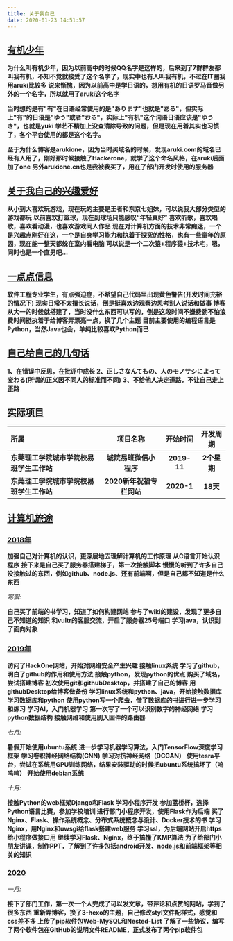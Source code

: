 ```yaml
---
title: 关于我自己
date: 2020-01-23 14:51:57
---
```


## [**有机少年**](#有机少年)

**为什么叫有机少年，因为以前高中的时候QQ名字是这样的，后来到了7群群友都叫我有机，不知不觉就接受了这个名字了，现实中也有人叫我有机，不过在IT圈我用aruki比较多**
**说来惭愧，因为以前高中是学日语的，想用有机的日语罗马音做另外的一个名字，所以就用了aruki这个名字**

**当时想的是有"有"在日语经常使用的是"あります"也就是"ある"，但实际上"有"的日语是"ゆう"或者"おる"，实际上"有机"这个词语日语应该是"ゆうき"，也就是yuki**
**学艺不精加上没查清除导致的问题，但是现在用着其实也习惯了，各个平台使用的都是这个名字。**

**至于为什么博客是arukione，因为当时买域名的时候，发现aruki.com的域名已经有人用了，刚好那时候接触了Hackerone，就学了这个命名风格，在aruki后面加了one**
**另外arukione.cn也是我被我买了，用在了部门开发时使用的服务器**

## [**关于我自己的兴趣爱好**](#关于我自己的兴趣爱好)

**从小到大喜欢玩游戏，现在玩的主要是王者和东京七姐妹，可以说我大部分类型的游戏都玩**
**以前喜欢打篮球，现在到球场只能感叹“年轻真好”**
**喜欢听歌，喜欢唱歌，喜欢看动漫，也喜欢游戏同人作品**
**现在对计算机方面的技术非常痴迷，一个是兴趣点刚好在这，一个是自身学习能力和执着于探究的性格，也有一些童年的原因，现在能一整天都躲在室内看电脑**
**可以说是一个二次猿+程序猿+技术宅，嗯，同时也是一个直男吧...**

## [**一点点信息**](#一点点信息)

**软件工程专业学生，有点强迫症，不希望自己代码里出现黄色警告(开发时间充裕的情况下)**
**现实日常不太擅长说话，倒是挺喜欢边观察边思考别人说话和做事**
**博客从大一的时候就搭建了，当时没什么东西可以写的，倒是这段时间不嫌费劲不怕浪费时间挺执着于给博客弄漂亮一点，换了几个主题**
**目前主要使用的编程语言是Python，当然Java也会，单纯比较喜欢Python而已**

## [**自己给自己的几句话**](#自己给自己的几句话)

**1、在错误中反思，在批评中成长**
**2、正しさなんてもの、人のモノサシによって変わる(所谓的正义因不同人的标准而不同)**
**3、不给他人决定道路，不让自己走上歪路**

## [**实际项目**](#实际项目)

|**所属**|**项目名称**|**开始时间**|**开发周期**|
|:---|:---:|:---:|:---:|
|**东莞理工学院城市学院校易班学生工作站**|**城院易班微信小程序**|**2019-11**|**2个星期**|
|**东莞理工学院城市学院校易班学生工作站**|**2020新年祝福专栏网站**|**2020-1**|**18天**|

## [**计算机旅途**](#计算机旅途)

### [**2018年**](#2018年)

**加强自己对计算机的认识，更深层地去理解计算机的工作原理**
**从C语言开始认识程序**
**接下来是自己买了服务器搭建梯子，第一次接触脚本**
**慢慢的听到了许多自己没接触过的东西，例如github、node.js、还有前端啊，但是自己都不知道是什么东西**

*寒假:*

**自己买了前端的书学习，知道了如何构建网站**
**参与了wiki的建设，发现了更多自己不知道的知识**
**和vultr的客服交流，开启了服务器25号端口**
**学习java，认识到了面向对象**

### [**2019年**](#2019年)

**访问了HackOne网站，开始对网络安全产生兴趣**
**接触linux系统**
**学习了github，明白了github的作用和使用方法**
**接触python，发现python的优点**
**购买了域名，尝试搭建博客**
**初次使用git和githubDesktop，并搭建了自己的博客**
**用githubDesktop给博客做备份**
**学习linux系统和python、java，开始接触数据库**
**学习数据库和python**
**使用python写一个爬虫，借了数据库的书进行进一步学习和练习**
**学习AI，入门机器学习**
**第一次写了一个可以识别数字的神经网络**
**学习python数据结构**
**接触网络和使用刷入固件的路由器**

*七月:*

**暑假开始使用ubuntu系统**
**进一步学习机器学习算法，入门TensorFlow深度学习框架**
**学习卷积神经网络结构(CNN)**
**学习对抗神经网络（DCGAN）**
**使用tesra平台，尝试在系统用GPU训练网络，结果安装驱动的时候把ubuntu系统搞坏了（呜呜呜）**
**开始使用debian系统**

*十月:*

**接触Python的web框架Django和Flask**
**学习小程序开发**
**参加蓝桥杯，选择Python语言比赛，参加学校培训**
**进行部门小程序开发，使用Flask作为后端**
**买了Nginx、Flask、操作系统概念、分布式系统概念与设计、Docker技术的书**
**学习Nginx，用Nginx和uwsgi给flask搭建web服务**
**学习ssl，为后端网站开启https给小程序做接口用**
**继续学习Flask、Nginx，终于搞懂了KMP算法**
**为了给部门小朋友讲课，制作PPT，了解到了许多包括android开发、node.js和前端框架等相关的知识**

### [**2020**](#2020)

*一月:*

**接下了部门工作，第一次一个人完成了可以发文章，带评论和点赞的网站，学到了很多东西**
**重新弄博客，换了3-hexo的主题，自己修改styl文件配样式，感觉和css差不多**
**上传了pip软件包Web-MySQL和Nested-List**
**了解了一些协议，编写了两个软件包在GitHub的说明文件README，正式发布了两个pip软件包**
